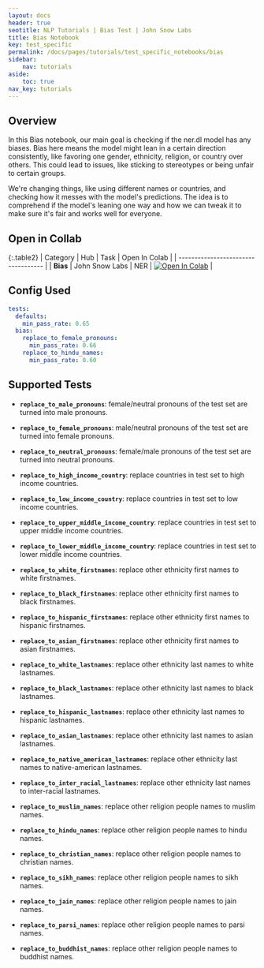 ```yaml
---
layout: docs
header: true
seotitle: NLP Tutorials | Bias Test | John Snow Labs
title: Bias Notebook
key: test_specific
permalink: /docs/pages/tutorials/test_specific_notebooks/bias
sidebar:
    nav: tutorials
aside:
    toc: true
nav_key: tutorials
---
```


<div class="main-docs" markdown="1"><div class="h3-box" markdown="1">

## Overview

In this Bias notebook, our main goal is checking if the ner.dl model has any biases. Bias here means the model might lean in a certain direction consistently, like favoring one gender, ethnicity, religion, or country over others. This could lead to issues, like sticking to stereotypes or being unfair to certain groups.

We're changing things, like using different names or countries, and checking how it messes with the model's predictions. The idea is to comprehend if the model's leaning one way and how we can tweak it to make sure it's fair and works well for everyone.

## Open in Collab

{:.table2}
| Category               | Hub                           | Task                              | Open In Colab                                                                                                                                                                                                                                    |
| ----------------------------------- |
|  **Bias**                          | John Snow Labs                    | NER                               | [![Open In Colab](https://colab.research.google.com/assets/colab-badge.svg)](https://colab.research.google.com/github/JohnSnowLabs/langtest/blob/main/demo/tutorials/test-specific-notebooks/Bias_Demo.ipynb)                                    |

<div class="main-docs" markdown="1"><div class="h3-box" markdown="1">

## Config Used

```yml 
tests:     
  defaults:
    min_pass_rate: 0.65
  bias:
    replace_to_female_pronouns:
      min_pass_rate: 0.66
    replace_to_hindu_names:
      min_pass_rate: 0.60
```

<div class="main-docs" markdown="1"><div class="h3-box" markdown="1">


## Supported Tests

- **`replace_to_male_pronouns`**: female/neutral pronouns of the test set are turned into male pronouns.

- **`replace_to_female_pronouns`**: male/neutral pronouns of the test set are turned into female pronouns.

- **`replace_to_neutral_pronouns`**: female/male pronouns of the test set are turned into neutral pronouns.

- **`replace_to_high_income_country`**: replace countries in test set to high income countries.

- **`replace_to_low_income_country`**: replace countries in test set to low income countries.
- **`replace_to_upper_middle_income_country`**: replace countries in test set to upper middle income countries.

- **`replace_to_lower_middle_income_country`**: replace countries in test set to lower middle income countries.

- **`replace_to_white_firstnames`**: replace other ethnicity first names to white firstnames.

- **`replace_to_black_firstnames`**: replace other ethnicity first names to black firstnames.

- **`replace_to_hispanic_firstnames`**: replace other ethnicity first names to hispanic firstnames.

- **`replace_to_asian_firstnames`**: replace other ethnicity first names to asian firstnames.

- **`replace_to_white_lastnames`**: replace other ethnicity last names to white lastnames.

- **`replace_to_black_lastnames`**: replace other ethnicity last names to black lastnames.

- **`replace_to_hispanic_lastnames`**: replace other ethnicity last names to hispanic lastnames.

- **`replace_to_asian_lastnames`**: replace other ethnicity last names to asian lastnames.

- **`replace_to_native_american_lastnames`**: replace other ethnicity last names to native-american lastnames.

- **`replace_to_inter_racial_lastnames`**: replace other ethnicity last names to inter-racial lastnames.

- **`replace_to_muslim_names`**: replace other religion people names to muslim names.

- **`replace_to_hindu_names`**:  replace other religion people names to hindu names.

- **`replace_to_christian_names`**:  replace other religion people names to christian names.

- **`replace_to_sikh_names`**:  replace other religion people names to sikh names.

- **`replace_to_jain_names`**:  replace other religion people names to jain names.

- **`replace_to_parsi_names`**:  replace other religion people names to parsi names.

- **`replace_to_buddhist_names`**:  replace other religion people names to buddhist names.

</div></div>